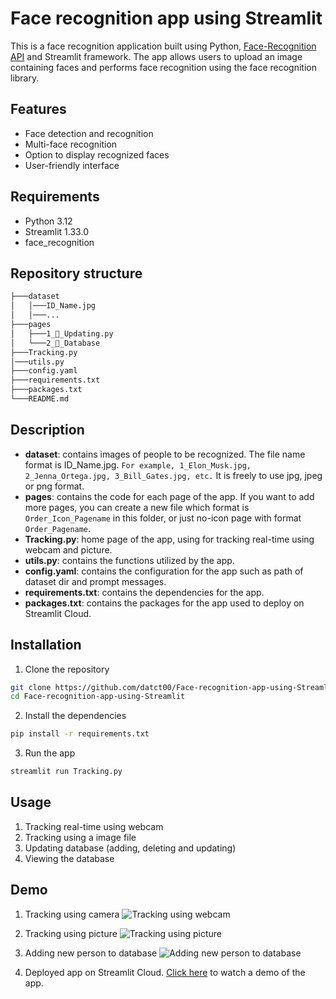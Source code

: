 # Face recognition app using Streamlit

This is a face recognition application built using Python, [Face-Recognition API](https://github.com/ageitgey/face_recognition) and Streamlit framework. The app allows users to upload an image containing faces and performs face recognition using the face recognition library.

## Features

- Face detection and recognition
- Multi-face recognition
- Option to display recognized faces
- User-friendly interface

## Requirements

- Python 3.12
- Streamlit 1.33.0
- face_recognition

## Repository structure

```bash
├───dataset
│   │───ID_Name.jpg
│   │───...
├───pages
│   ├───1_🔧_Updating.py
│   └───2_💾_Database
├───Tracking.py
│───utils.py
├───config.yaml
├───requirements.txt
├───packages.txt
└───README.md
```

## Description

- **dataset**: contains images of people to be recognized. The file name format is ID_Name.jpg. `For example, 1_Elon_Musk.jpg, 2_Jenna_Ortega.jpg, 3_Bill_Gates.jpg, etc.` It is freely to use jpg, jpeg or png format.
- **pages**: contains the code for each page of the app. If you want to add more pages, you can create a new file which format is `Order_Icon_Pagename` in this folder, or just no-icon page with format `Order_Pagename`.
- **Tracking.py**: home page of the app, using for tracking real-time using webcam and picture.
- **utils.py**: contains the functions utilized by the app.
- **config.yaml**: contains the configuration for the app such as path of dataset dir and prompt messages.
- **requirements.txt**: contains the dependencies for the app.
- **packages.txt**: contains the packages for the app used to deploy on Streamlit Cloud.

## Installation

1. Clone the repository

```bash
git clone https://github.com/datct00/Face-recognition-app-using-Streamlit.git
cd Face-recognition-app-using-Streamlit
```

2. Install the dependencies

```bash
pip install -r requirements.txt
```

3. Run the app

```bash
streamlit run Tracking.py
```

## Usage

1. Tracking real-time using webcam
2. Tracking using a image file
3. Updating database (adding, deleting and updating)
4. Viewing the database

## Demo

1.  Tracking using camera
    ![Tracking using webcam](assets/webcam.gif)

2.  Tracking using picture
    ![Tracking using picture](assets/tracking.png)

3.  Adding new person to database
    ![Adding new person to database](assets/adding.png)

4.  Deployed app on Streamlit Cloud. [Click here](https://datct00-face-recognition-app-using-streamlit-tracking-sel9ym.streamlit.app/) to watch a demo of the app.
